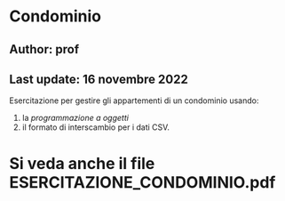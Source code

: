 # Condominio
## Author: prof
## Last update: 16 novembre 2022
Esercitazione per gestire gli appartementi di un condominio 
usando:
1. la *programmazione a oggetti* 
2. il formato di interscambio per i dati CSV.

# Si veda anche il file ESERCITAZIONE_CONDOMINIO.pdf
